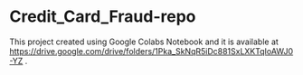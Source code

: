 # Credit_Card_Fraud-repo
This project created using Google Colabs Notebook and it is available at https://drive.google.com/drive/folders/1Pka_SkNqR5iDc881SxLXKTqIoAWJ0-YZ .
